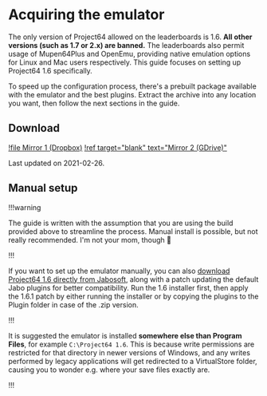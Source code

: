 # Acquiring the emulator

The only version of Project64 allowed on the leaderboards is 1.6. **All other versions (such as 1.7 or 2.x) are banned.** The leaderboards also permit usage of Mupen64Plus and OpenEmu, providing native emulation options for Linux and Mac users respectively. This guide focuses on setting up Project64 1.6 specifically. 

To speed up the configuration process, there's a prebuilt package available with the emulator and the best plugins. Extract the archive into any location you want, then follow the next sections in the guide.

## Download

[!file Mirror 1 (Dropbox)](https://www.dropbox.com/s/ku6eyhkubot000r/Project64%201.6%20%28wermi%27s%20build%20v2%29.zip?dl=1)
[!ref target="blank" text="Mirror 2 (GDrive)"](https://drive.google.com/file/d/1N5GCsCE-MhrXTZym5CDoPUMb7ehwAr0u)

Last updated on 2021-02-26.

## Manual setup

!!!warning

The guide is written with the assumption that you are using the build provided above to streamline the process. Manual install is possible, but not really recommended. I'm not your mom, though :shrug:

!!!

If you want to set up the emulator manually, you can also [download Project64 1.6 directly from Jabosoft](http://www.jabosoft.com/articles/114), along with a patch updating the default Jabo plugins for better compatibility. Run the 1.6 installer first, then apply the 1.6.1 patch by either running the installer or by copying the plugins to the Plugin folder in case of the .zip version. 

!!!

It is suggested the emulator is installed **somewhere else than Program Files**, for example `C:\Project64 1.6`. This is because write permissions are restricted for that directory in newer versions of Windows, and any writes performed by legacy applications will get redirected to a VirtualStore folder, causing you to wonder e.g. where your save files exactly are.

!!!
